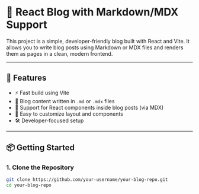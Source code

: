 # 📝 React Blog with Markdown/MDX Support

This project is a simple, developer-friendly blog built with React and Vite. It allows you to write blog posts using Markdown or MDX files and renders them as pages in a clean, modern frontend.

---

## 🚀 Features

- ⚡ Fast build using Vite
- 📝 Blog content written in `.md` or `.mdx` files
- 🧱 Support for React components inside blog posts (via MDX)
- 🎨 Easy to customize layout and components
- 🛠️ Developer-focused setup

---

## 📦 Getting Started

### 1. Clone the Repository

```bash
git clone https://github.com/your-username/your-blog-repo.git
cd your-blog-repo
